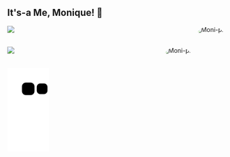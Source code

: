 ## It's-a Me, Monique! 🍄

<div align="left">
    <a href="https://github.com/Eufrazine">
    <img width="50%" src="https://github-readme-stats.vercel.app/api?username=Eufrazine&show_icons=true&theme=discord_old_blurple&include_all_commits=true&count_private=true"/>
    <img align="right" alt="Moni-pic" height="200px" style="border-radius:50px;" src="https://user-images.githubusercontent.com/78742336/176056298-41205b04-58ee-401d-a970-a0cabe6fe506.png"> 
</div>

##

<div align="left">
    <a href="https://github.com/Eufrazine">
    <img width="50%" src="https://github-readme-stats.vercel.app/api/top-langs/?username=Eufrazine&layout=compact&langs_count=7&theme=discord_old_blurple"/> 
    <img align="right" alt="Moni-pic" height="200px" style="border-radius:50px;" src="https://user-images.githubusercontent.com/78742336/177867512-bbf14cdd-d70d-4faf-9997-7abbb24707dd.png"> 
</div>


##   
 
![Snake animation align="left"](https://github.com/Eufrazine/Monique-/blob/output/github-contribution-grid-snake.svg)
